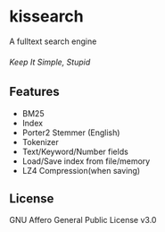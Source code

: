 # kissearch
A fulltext search engine
###### Keep It Simple, Stupid
## Features
- BM25
- Index
- Porter2 Stemmer (English)
- Tokenizer
- Text/Keyword/Number fields
- Load/Save index from file/memory
- LZ4 Compression(when saving)
## License
GNU Affero General Public License v3.0
